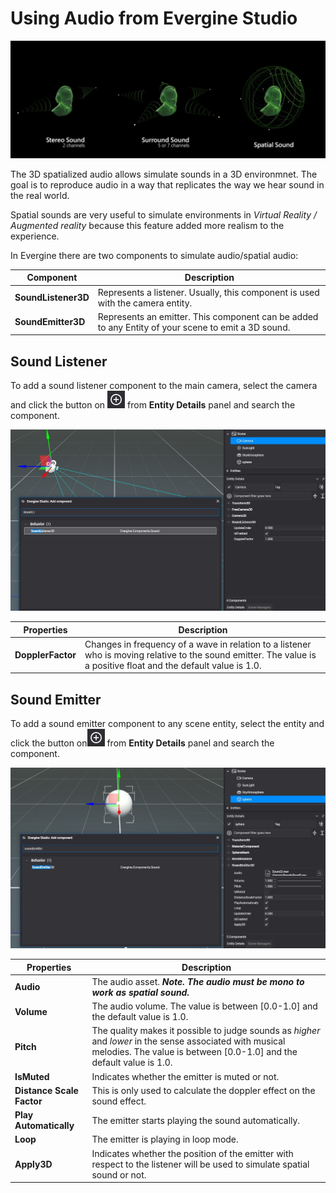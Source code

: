 # Using Audio from Evergine Studio

![Spatial sounds](images/3dAudioHeader.jpg)

The 3D spatialized audio allows simulate sounds in a 3D environmnet. The goal is to reproduce audio in a way that replicates the way we hear sound in the real world.

Spatial sounds are very useful to simulate environments in _Virtual Reality / Augmented reality_ because this feature added more realism to the experience.

In Evergine there are two components to simulate audio/spatial audio:

| Component  | Description  |
| ----       | ----         |
| **SoundListener3D** | Represents a listener. Usually, this component is used with the camera entity. |
| **SoundEmitter3D** | Represents an emitter. This component can be added to any Entity of your scene to emit a 3D sound. |

## Sound Listener
To add a sound listener component to the main camera, select the camera and click the button on ![plus icon](images/plusIcon.jpg) from **Entity Details** panel and search the component.

![Add listerner component](images/AddSoundListener.jpg)

| Properties | Description |
| ----       | ----        |
| **DopplerFactor** | Changes in frequency of a wave in relation to a listener who is moving relative to the sound emitter. The value is a positive float and the default value is 1.0. |

## Sound Emitter
To add a sound emitter component to any scene entity, select the entity and click the button on![plus icon](images/plusIcon.jpg) from **Entity Details** panel and search the component.

![Add emitter component](images/AddSoundEmitter.jpg)

| Properties | Description |
| ----       | ----        |
| **Audio**      | The audio asset. **_Note. The audio must be mono to work as spatial sound._**|
| **Volume**     | The audio volume. The value is between [0.0-1.0] and the default value is 1.0. |
| **Pitch**      | The quality makes it possible to judge sounds as _higher_ and _lower_ in the sense associated with musical melodies. The value is between [0.0-1.0] and the default value is 1.0.  |
| **IsMuted**    | Indicates whether the emitter is muted or not.  |
| **Distance Scale Factor** | This is only used to calculate the doppler effect on the sound effect. |
| **Play Automatically**    | The emitter starts playing the sound automatically. |
| **Loop**                  | The emitter is playing in loop mode. |
| **Apply3D**               | Indicates whether the position of the emitter with respect to the listener will be used to simulate spatial sound or not. |
